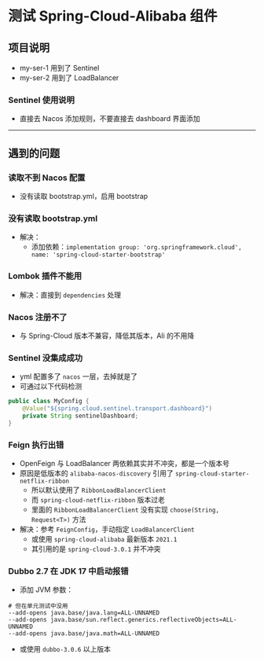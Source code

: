 # 测试 Spring-Cloud-Alibaba 组件

## 项目说明

- my-ser-1 用到了 Sentinel
- my-ser-2 用到了 LoadBalancer

### Sentinel 使用说明

- 直接去 Nacos 添加规则，不要直接去 dashboard 界面添加

---

## 遇到的问题

### 读取不到 Nacos 配置

- 没有读取 bootstrap.yml，启用 bootstrap

### 没有读取 bootstrap.yml

- 解决：
    - 添加依赖：`implementation group: 'org.springframework.cloud', name: 'spring-cloud-starter-bootstrap'`

### Lombok 插件不能用

- 解决：直接到 `dependencies` 处理

### Nacos 注册不了

- 与 Spring-Cloud 版本不兼容，降低其版本，Ali 的不用降

### Sentinel 没集成成功

- yml 配置多了 `nacos` 一层，去掉就是了
- 可通过以下代码检测

```java
public class MyConfig {
    @Value("${spring.cloud.sentinel.transport.dashboard}")
    private String sentinelDashboard;
}
```

### Feign 执行出错

- OpenFeign 与 LoadBalancer 两依赖其实并不冲突，都是一个版本号
- 原因是低版本的 `alibaba-nacos-discovery` 引用了 `spring-cloud-starter-netflix-ribbon`
    - 所以默认使用了 `RibbonLoadBalancerClient`
    - 而 `spring-cloud-netflix-ribbon` 版本过老
    - 里面的 `RibbonLoadBalancerClient` 没有实现 `choose(String, Request<T>)` 方法
- 解决：参考 `FeignConfig`，手动指定 `LoadBalancerClient`
    - 或使用 `spring-cloud-alibaba` 最新版本 `2021.1`
    - 其引用的是 `spring-cloud-3.0.1` 并不冲突

### Dubbo 2.7 在 JDK 17 中启动报错

- 添加 JVM 参数：

```
# 但在单元测试中没用
--add-opens java.base/java.lang=ALL-UNNAMED 
--add-opens java.base/sun.reflect.generics.reflectiveObjects=ALL-UNNAMED
--add-opens java.base/java.math=ALL-UNNAMED
```

- 或使用 `dubbo-3.0.6` 以上版本